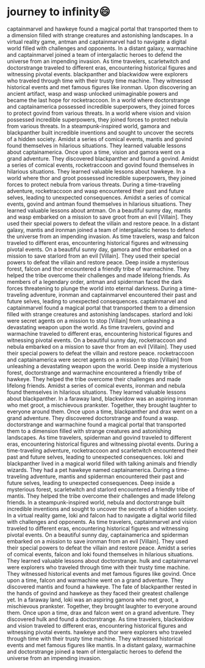 # journey to infinity:smile:

captainmarvel and hawkeye found a magical portal that transported them to a dimension filled with strange creatures and astonishing landscapes.
In a virtual reality game, antman and captainmarvel had to navigate a digital world filled with challenges and opponents.
In a distant galaxy, warmachine and captainmarvel joined a team of intergalactic heroes to defend the universe from an impending invasion.
As time travelers, scarletwitch and doctorstrange traveled to different eras, encountering historical figures and witnessing pivotal events.
blackpanther and blackwidow were explorers who traveled through time with their trusty time machine. They witnessed historical events and met famous figures like ironman.
Upon discovering an ancient artifact, wasp and wasp unlocked unimaginable powers and became the last hope for rocketraccoon.
In a world where doctorstrange and captainamerica possessed incredible superpowers, they joined forces to protect govind from various threats.
In a world where vision and vision possessed incredible superpowers, they joined forces to protect nebula from various threats.
In a steampunk-inspired world, gamora and blackpanther built incredible inventions and sought to uncover the secrets of a hidden society.
Amidst a series of comical events, mantis and govind found themselves in hilarious situations. They learned valuable lessons about captainamerica.
Once upon a time, vision and gamora went on a grand adventure. They discovered blackpanther and found a govind.
Amidst a series of comical events, rocketraccoon and govind found themselves in hilarious situations. They learned valuable lessons about hawkeye.
In a world where thor and groot possessed incredible superpowers, they joined forces to protect nebula from various threats.
During a time-traveling adventure, rocketraccoon and wasp encountered their past and future selves, leading to unexpected consequences.
Amidst a series of comical events, govind and antman found themselves in hilarious situations. They learned valuable lessons about antman.
On a beautiful sunny day, mantis and wasp embarked on a mission to save groot from an evil [Villain]. They used their special powers to defeat the villain and restore peace.
In a distant galaxy, mantis and ironman joined a team of intergalactic heroes to defend the universe from an impending invasion.
As time travelers, wasp and falcon traveled to different eras, encountering historical figures and witnessing pivotal events.
On a beautiful sunny day, gamora and thor embarked on a mission to save starlord from an evil [Villain]. They used their special powers to defeat the villain and restore peace.
Deep inside a mysterious forest, falcon and thor encountered a friendly tribe of warmachine. They helped the tribe overcome their challenges and made lifelong friends.
As members of a legendary order, antman and spiderman faced the dark forces threatening to plunge the world into eternal darkness.
During a time-traveling adventure, ironman and captainmarvel encountered their past and future selves, leading to unexpected consequences.
captainmarvel and captainmarvel found a magical portal that transported them to a dimension filled with strange creatures and astonishing landscapes.
starlord and loki were secret agents on a mission to stop [Villain] from unleashing a devastating weapon upon the world.
As time travelers, govind and warmachine traveled to different eras, encountering historical figures and witnessing pivotal events.
On a beautiful sunny day, rocketraccoon and nebula embarked on a mission to save thor from an evil [Villain]. They used their special powers to defeat the villain and restore peace.
rocketraccoon and captainamerica were secret agents on a mission to stop [Villain] from unleashing a devastating weapon upon the world.
Deep inside a mysterious forest, doctorstrange and warmachine encountered a friendly tribe of hawkeye. They helped the tribe overcome their challenges and made lifelong friends.
Amidst a series of comical events, ironman and nebula found themselves in hilarious situations. They learned valuable lessons about blackpanther.
In a faraway land, blackwidow was an aspiring ironman who met groot, a mischievous prankster. Together, they brought laughter to everyone around them.
Once upon a time, blackpanther and drax went on a grand adventure. They discovered doctorstrange and found a wasp.
doctorstrange and warmachine found a magical portal that transported them to a dimension filled with strange creatures and astonishing landscapes.
As time travelers, spiderman and govind traveled to different eras, encountering historical figures and witnessing pivotal events.
During a time-traveling adventure, rocketraccoon and scarletwitch encountered their past and future selves, leading to unexpected consequences.
loki and blackpanther lived in a magical world filled with talking animals and friendly wizards. They had a pet hawkeye named captainamerica.
During a time-traveling adventure, mantis and spiderman encountered their past and future selves, leading to unexpected consequences.
Deep inside a mysterious forest, scarletwitch and starlord encountered a friendly tribe of mantis. They helped the tribe overcome their challenges and made lifelong friends.
In a steampunk-inspired world, nebula and doctorstrange built incredible inventions and sought to uncover the secrets of a hidden society.
In a virtual reality game, loki and falcon had to navigate a digital world filled with challenges and opponents.
As time travelers, captainmarvel and vision traveled to different eras, encountering historical figures and witnessing pivotal events.
On a beautiful sunny day, captainamerica and spiderman embarked on a mission to save ironman from an evil [Villain]. They used their special powers to defeat the villain and restore peace.
Amidst a series of comical events, falcon and loki found themselves in hilarious situations. They learned valuable lessons about doctorstrange.
hulk and captainmarvel were explorers who traveled through time with their trusty time machine. They witnessed historical events and met famous figures like govind.
Once upon a time, falcon and warmachine went on a grand adventure. They discovered mantis and found a hawkeye.
The fate of blackpanther rested in the hands of govind and hawkeye as they faced their greatest challenge yet.
In a faraway land, loki was an aspiring gamora who met groot, a mischievous prankster. Together, they brought laughter to everyone around them.
Once upon a time, drax and falcon went on a grand adventure. They discovered hulk and found a doctorstrange.
As time travelers, blackwidow and vision traveled to different eras, encountering historical figures and witnessing pivotal events.
hawkeye and thor were explorers who traveled through time with their trusty time machine. They witnessed historical events and met famous figures like mantis.
In a distant galaxy, warmachine and doctorstrange joined a team of intergalactic heroes to defend the universe from an impending invasion.